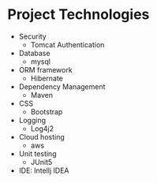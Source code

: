 # Project Technologies
* Security
  * Tomcat Authentication
* Database
  * mysql
* ORM framework
  * Hibernate
* Dependency Management
  * Maven
* CSS
  * Bootstrap
* Logging 
  * Log4j2
* Cloud hosting
  * aws
* Unit testing
  * JUnit5
* IDE: Intellj IDEA